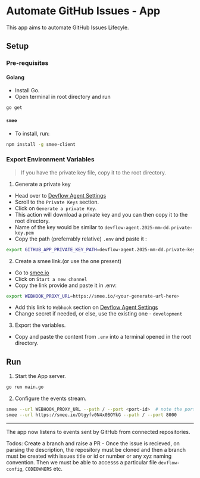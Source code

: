 # Automate GitHub Issues - App

This app aims to automate GitHub Issues Lifecyle.

## Setup

### Pre-requisites

#### Golang

- Install Go.
- Open terminal in root directory and run

```bash
go get
```

#### `smee`

- To install, run:

```bash
npm install -g smee-client
```

### Export Environment Variables
>
> If you have the private key file, copy it to the root directory.

1. Generate a private key

- Head over to [Devflow Agent Settings](url=https://github.com/settings/apps/devflow-agent)
- Scroll to the `Private Keys` section.
- Click on  `Generate a private Key`.
- This action will download a private key and you can then copy it to the root directory.
- Name of the key would be similar to `devflow-agent.2025-mm-dd.private-key.pem`
- Copy the path (preferrably relative) `.env` and paste it :

```bash
export GITHUB_APP_PRIVATE_KEY_PATH=devflow-agent.2025-mm-dd.private-key.pem
```

2. Create a smee link.(or use the one present)

- Go to [smee.io](url=https://smee.io)
- Click on `Start a new channel`
- Copy the link provide and paste it in .env:

```bash
export WEBHOOK_PROXY_URL=https://smee.io/<your-generate-url-here>
```

- Add this link to `Webhook` section on [Devflow Agent Settings](url=https://github.com/settings/apps/devflow-agent)
- Change secret if needed, or else, use the existing one - `development`

3. Export the variables.

- Copy and paste the content from `.env` into a terminal opened in the root directory.

## Run

1. Start the App server.

```bash
go run main.go
```

2. Configure the events stream.

```bash
smee --url WEBHOOK_PROXY_URL --path / --port <port-id>  # note the port id from prev. step.
smee --url https://smee.io/Dtgyfv0N4x0BOYkG --path / --port 8000 
```

---
The app now listens to events sent by GitHub from connected repositories.

Todos:
Create a branch and raise a PR - Once the issue is recieved, on parsing the description, the repository must be cloned and then a branch must be created with issues title or id or number or any xyz naming convention.
Then we must be able to accesss a particular file `devflow-config`, `CODEOWNERS` etc.
